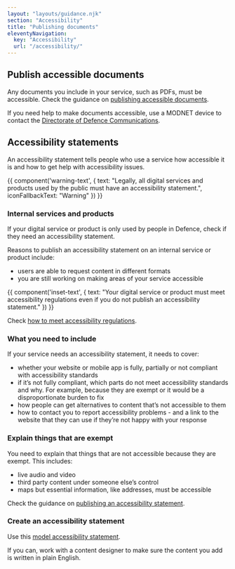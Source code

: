 ```yaml
---
layout: "layouts/guidance.njk"
section: "Accessibility"
title: "Publishing documents"
eleventyNavigation:
  key: "Accessibility"
  url: "/accessibility/"
---
```


## Publish accessible documents

Any documents you include in your service, such as PDFs, must be accessible. Check the guidance on [publishing accessible documents](https://www.gov.uk/guidance/publishing-accessible-documents).

If you need help to make documents accessible, use a MODNET device to contact the [Directorate of Defence Communications](https://modgovuk.sharepoint.com/sites/IntranetHeadOffice/SitePages/Defence-Communications.aspx).


## Accessibility statements

An accessibility statement tells people who use a service how accessible it is and how to get help with accessibility issues. 

{{ component('warning-text', {
  text: "Legally, all digital services and products used by the public must have an accessibility statement.",
  iconFallbackText: "Warning"
}) }}


### Internal services and products

If your digital service or product is only used by people in Defence, check if they need an accessibility statement. 

Reasons to publish an accessibility statement on an internal service or product include: 

- users are able to request content in different formats
- you are still working on making areas of your service accessible 

{{ component('inset-text', {
  text: "Your digital service or product must meet accessibility regulations even if you do not publish an accessibility statement."
}) }}

Check [how to meet accessibility regulations](/accessibility/meet-accessibility-regulations/).


### What you need to include
If your service needs an accessibility statement, it needs to cover:

- whether your website or mobile app is fully, partially or not compliant with accessibility standards
- if it’s not fully compliant, which parts do not meet accessibility standards and why. For example, because they are exempt or it would be a disproportionate burden to fix
- how people can get alternatives to content that’s not accessible to them
- how to contact you to report accessibility problems - and a link to the website that they can use if they’re not happy with your response


### Explain things that are exempt

You need to explain that things that are not accessible because they are exempt. This includes:

- live audio and video
- third party content under someone else’s control
- maps but essential information, like addresses, must be accessible

Check the guidance on [publishing an accessibility statement](https://www.gov.uk/guidance/make-your-website-or-app-accessible-and-publish-an-accessibility-statement).


### Create an accessibility statement

Use this [model accessibility statement](https://www.gov.uk/guidance/model-accessibility-statement).

If you can, work with a content designer to make sure the content you add is written in plain English.
